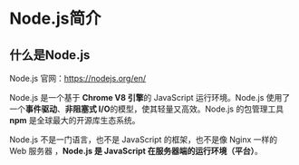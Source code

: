 # Node.js简介

## 什么是Node.js

Node.js 官网：https://nodejs.org/en/

Node.js 是一个基于 **Chrome V8 引擎**的 JavaScript 运行环境。Node.js 使用了一个**事件驱动**、**非阻塞式 I/O**的模型，使其轻量又高效。Node.js 的包管理工具 **npm** 是全球最大的开源库生态系统。

Node.js 不是一门语言，也不是 JavaScript 的框架，也不是像 Nginx 一样的 Web 服务器 ，**Node.js 是 JavaScript 在服务器端的运行环境（平台）**。